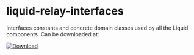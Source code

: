 # liquid-relay-interfaces
Interfaces constants and concrete domain classes used by all the Liquid components. Can be downloaded at:

[ ![Download](https://api.bintray.com/packages/paultegelaar/maven/RelayInterfaces/images/download.svg) ](https://bintray.com/paultegelaar/maven/RelayInterfaces/_latestVersion)
